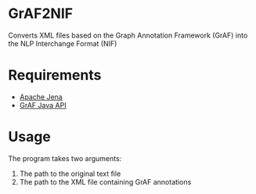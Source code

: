 GrAF2NIF
========

Converts XML files based on the Graph Annotation Framework (GrAF) into the NLP Interchange Format (NIF)

Requirements
============

- [Apache Jena](jena.apache.org)
- [GrAF Java API](http://sourceforge.net/p/iso-graf/wiki/Home/)

Usage
=====

The program takes two arguments:
1. The path to the original text file
2. The path to the XML file containing GrAF annotations

